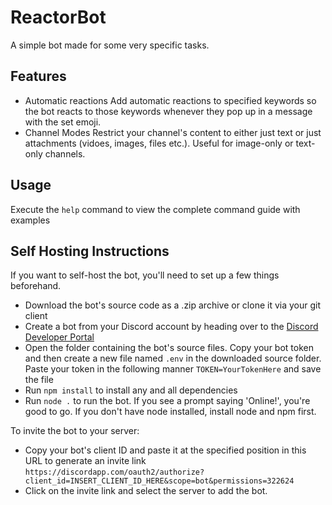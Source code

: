 # ReactorBot

A simple bot made for some very specific tasks.

## Features

- Automatic reactions
  Add automatic reactions to specified keywords so the bot reacts to those keywords whenever they pop up in a message with the set emoji.
- Channel Modes
  Restrict your channel's content to either just text or just attachments (vidoes, images, files etc.). Useful for image-only or text-only channels.
  
## Usage
Execute the `help` command to view the complete command guide with examples

## Self Hosting Instructions
If you want to self-host the bot, you'll need to set up a few things beforehand.
 
- Download the bot's source code as a .zip archive or clone it via your git client
- Create a bot from your Discord account by heading over to the [Discord Developer Portal](https://discordapp.com/developers)
- Open the folder containing the bot's source files. Copy your bot token and then create a new file named `.env` in the downloaded source folder. Paste your token in the following manner `TOKEN=YourTokenHere` and save the file
- Run `npm install` to install any and all dependencies
- Run `node .` to run the bot. If you see a prompt saying 'Online!', you're good to go. If you don't have node installed, install node and npm first.

To invite the bot to your server: 
- Copy your bot's client ID and paste it at the specified position in this URL to generate an invite link
`https://discordapp.com/oauth2/authorize?client_id=INSERT_CLIENT_ID_HERE&scope=bot&permissions=322624`
- Click on the invite link and select the server to add the bot.
